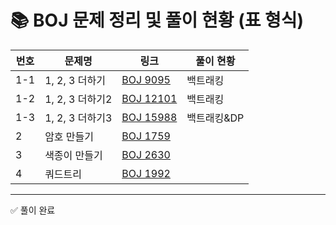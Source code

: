 # 📚 BOJ 문제 정리 및 풀이 현황 (표 형식)

| 번호 | 문제명 | 링크 | 풀이 현황 |
|-----|--------|------|-----------|
| 1-1 | 1, 2, 3 더하기 | [BOJ 9095](https://www.acmicpc.net/problem/9095) | 백트래킹 | 백트래킹 선택, 호출, 취소 구조 (취소한 다음 다시 선택하지 않음 |
| 1-2 | 1, 2, 3 더하기2 | [BOJ 12101](https://www.acmicpc.net/problem/12101) | 백트래킹 |  |
| 1-3 | 1, 2, 3 더하기3 | [BOJ 15988](https://www.acmicpc.net/problem/15988) | 백트래킹&DP | DP는 전체에서 돌리는 것 |
| 2 | 암호 만들기 | [BOJ 1759](https://www.acmicpc.net/problem/1759) | | |
| 3 | 색종이 만들기 | [BOJ 2630](https://www.acmicpc.net/problem/2630) |  | |
| 4 | 쿼드트리 | [BOJ 1992](https://www.acmicpc.net/problem/1992) |  | |

---

✅ 풀이 완료
